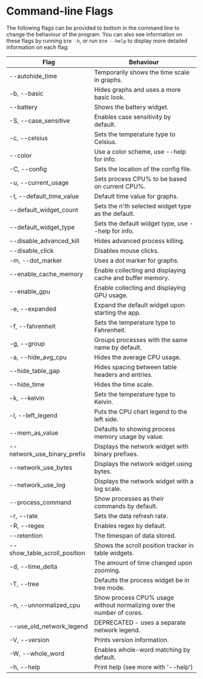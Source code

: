# Command-line Flags

The following flags can be provided to bottom in the command line to change the behaviour of the program. You can also
see information on these flags by running `btm -h`, or run `btm --help` to display more detailed information on each flag:

| Flag                                | Behaviour                                                             |
| ----------------------------------- | --------------------------------------------------------------------- |
| --autohide_time                     | Temporarily shows the time scale in graphs.                           |
| -b, --basic                         | Hides graphs and uses a more basic look.                              |
| --battery                           | Shows the battery widget.                                             |
| -S, --case_sensitive                | Enables case sensitivity by default.                                  |
| -c, --celsius                       | Sets the temperature type to Celsius.                                 |
| --color <COLOR SCHEME>              | Use a color scheme, use --help for info.                              |
| -C, --config <CONFIG PATH>          | Sets the location of the config file.                                 |
| -u, --current_usage                 | Sets process CPU% to be based on current CPU%.                        |
| -t, --default_time_value <TIME>     | Default time value for graphs.                                        |
| --default_widget_count <INT>        | Sets the n'th selected widget type as the default.                    |
| --default_widget_type <WIDGET TYPE> | Sets the default widget type, use --help for info.                    |
| --disable_advanced_kill             | Hides advanced process killing.                                       |
| --disable_click                     | Disables mouse clicks.                                                |
| -m, --dot_marker                    | Uses a dot marker for graphs.                                         |
| --enable_cache_memory               | Enable collecting and displaying cache and buffer memory.             |
| --enable_gpu                        | Enable collecting and displaying GPU usage.                           |
| -e, --expanded                      | Expand the default widget upon starting the app.                      |
| -f, --fahrenheit                    | Sets the temperature type to Fahrenheit.                              |
| -g, --group                         | Groups processes with the same name by default.                       |
| -a, --hide_avg_cpu                  | Hides the average CPU usage.                                          |
| --hide_table_gap                    | Hides spacing between table headers and entries.                      |
| --hide_time                         | Hides the time scale.                                                 |
| -k, --kelvin                        | Sets the temperature type to Kelvin.                                  |
| -l, --left_legend                   | Puts the CPU chart legend to the left side.                           |
| --mem_as_value                      | Defaults to showing process memory usage by value.                    |
| --network_use_binary_prefix         | Displays the network widget with binary prefixes.                     |
| --network_use_bytes                 | Displays the network widget using bytes.                              |
| --network_use_log                   | Displays the network widget with a log scale.                         |
| --process_command                   | Show processes as their commands by default.                          |
| -r, --rate <TIME>                   | Sets the data refresh rate.                                           |
| -R, --regex                         | Enables regex by default.                                             |
| --retention <TIME>                  | The timespan of data stored.                                          |
| --show_table_scroll_position        | Shows the scroll position tracker in table widgets.                   |
| -d, --time_delta <TIME>             | The amount of time changed upon zooming.                              |
| -T, --tree                          | Defaults the process widget be in tree mode.                          |
| -n, --unnormalized_cpu              | Show process CPU% usage without normalizing over the number of cores. |
| --use_old_network_legend            | DEPRECATED - uses a separate network legend.                          |
| -V, --version                       | Prints version information.                                           |
| -W, --whole_word                    | Enables whole-word matching by default.                               |
| -h, --help                          | Print help (see more with '--help')                                   |
